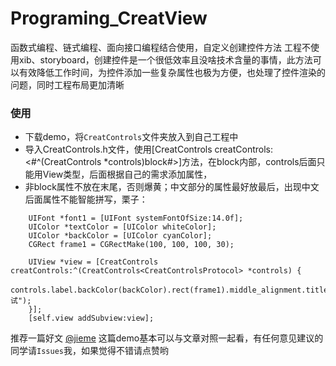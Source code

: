 # Programing_CreatView

函数式编程、链式编程、面向接口编程结合使用，自定义创建控件方法
工程不使用xib、storyboard，创建控件是一个很低效率且没啥技术含量的事情，此方法可以有效降低工作时间，为控件添加一些复杂属性也极为方便，也处理了控件渲染的问题，同时工程布局更加清晰

### 使用
- 下载demo，将`CreatControls`文件夹放入到自己工程中
- 导入CreatControls.h文件，使用[CreatControls creatControls:<#^(CreatControls<CreatControlsProtocol> *controls)block#>]方法，在block内部，controls后面只能用View类型，后面根据自己的需求添加属性，
- 非block属性不放在末尾，否则爆黄；中文部分的属性最好放最后，出现中文后面属性不能智能拼写，栗子：
```
    UIFont *font1 = [UIFont systemFontOfSize:14.0f];
    UIColor *textColor = [UIColor whiteColor];
    UIColor *backColor = [UIColor cyanColor];
    CGRect frame1 = CGRectMake(100, 100, 100, 30);

    UIView *view = [CreatControls creatControls:^(CreatControls<CreatControlsProtocol> *controls) {
        controls.label.backColor(backColor).rect(frame1).middle_alignment.titleColor(textColor).setFont(font1).title(@"测试");
    }];
    [self.view addSubview:view];
```

推荐一篇好文 [@jieme](http://www.jianshu.com/u/469322a6bd44)
这篇demo基本可以与文章对照一起看，有任何意见建议的同学请`Issues`我，如果觉得不错请点赞哟
